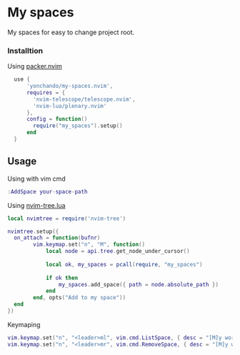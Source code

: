 # My spaces

My spaces for easy to change project root.

### Installtion

Using [packer.nvim](https://github.com/wbthomason/packer.nvim)

```lua
  use {
      'yonchando/my-spaces.nvim',
      requires = {
        'nvim-telescope/telescope.nvim',
        'nvim-lua/plenary.nvim'
      },
      config = function()
        require("my_spaces").setup()
      end
  }
```

## Usage

Using with vim cmd
```lua
:AddSpace your-space-path
```
Using [nvim-tree.lua](https://github.com/nvim-tree/nvim-tree.lua)
```lua
local nvimtree = require('nvim-tree')

nvimtree.setup({
  on_attach = function(bufnr)
        vim.keymap.set("n", "M", function()
            local node = api.tree.get_node_under_cursor()
    
            local ok, my_spaces = pcall(require, "my_spaces")
    
            if ok then
                my_spaces.add_space({ path = node.absolute_path })
            end
        end, opts("Add to my space"))
  end
})
```

Keymaping
```lua
vim.keymap.set("n", "<leader>ml", vim.cmd.ListSpace, { desc = "[M]y workpaces [L]ist" }) -- List all workspace
vim.keymap.set("n", "<leader>mr", vim.cmd.RemoveSpace, { desc = "[M]y workpaces [R]emove List" }) -- List to remove workspace
```
